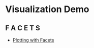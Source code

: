 # Visualization Demo

## F A C E T S

- [Plotting with Facets](https://nbviewer.jupyter.org/github/ZNClub-PA-ML-AI/OctoPy-Predictor/blob/visualization/octopy_predictor/visualization_demo/Plotting%20with%20Facets.ipynb)
